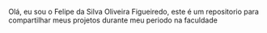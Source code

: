 Olá, eu sou o Felipe da Silva Oliveira Figueiredo, este é um repositorio para compartilhar meus projetos durante meu periodo na faculdade

